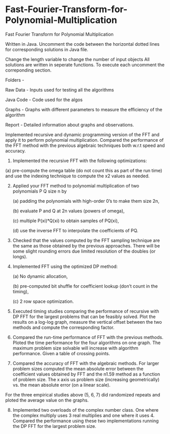 # Fast-Fourier-Transform-for-Polynomial-Multiplication
Fast Fourier Transform for Polynomial Multiplication

Written in Java.
Uncomment the code between the horizontal dotted lines for corresponding solutions in Java file.
 
Change the length variable to change the number of input objects 
All solutions are written in seperate functions. To execute each uncomment the correponding section.

Folders -

Raw Data - Inputs used for testing all the algorithms

Java Code - Code used for the algos

Graphs - Graphs with different parameters to measure the efficiency of the algorithm

Report - Detailed information about graphs and observations.

Implemented recursive and dynamic programming version of the FFT and apply it to perform polynomial multiplication.
Compared the performance of the FFT method with the previous algebraic techniques both w.r.t speed and accuracy.

1)  Implemented the recursive FFT with the following optimizations: 
  
  (a) pre-compute the omega table (do not count this as part of the run time) and use the indexing technique to compute the x2 values as needed.

2) Applied your FFT method to polynomial multiplication of two polynomials P Q size n by 
      
      (a) padding the polynomials with high-order 0’s to make them size 2n, 
      
      (b) evaluate P and Q at 2n values (powers of omega), 
      
      (c) multiple P(xi)*Q(xi) to obtain samples of PQ(xi), 
      
      (d) use the inverse FFT to interpolate the coefficients of PQ.

3)  Checked that the values computed by the FFT sampling technique are the same as those obtained by the previous approaches. There will be some slight rounding errors due limited resolution of the doubles (or longs).

4)  Implemented FFT using the optimized DP method: 
      
      (a) No dynamic allocation, 
      
      (b) pre-computed bit shuffle for coefficient lookup (don’t count in the timing), 
      
      (c) 2 row space optimization.

5)  Executed timing studies comparing the performance of recursive with DP FFT for the largest problems that can be feasibly solved.
      Plot the results on a log-log graph, measure the vertical offset between the two methods and compute the corresponding factor.

6)  Compared the run-time performance of FFT with the previous methods. Ploted the time performance for the four algorithms on one graph. The maximum problem size solvable will increase with algorithm performance. Given a table of crossing points.

7)  Compared the accuracy of FFT with the algebraic methods. For larger problem sizes computed the mean absolute error between the coefficient values obtained by FFT and the n1.59 method as a function of problem size. The x axis us problem size (increasing geometrically) vs. the mean absolute error (on a linear scale). 

For the three empirical studies above (5, 6, 7) did randomized repeats and ploted the average value on the graphs.

8)  Implemented two overloads of the complex number class. One where the complex multiply uses 3 real multiplies and one where it uses 4. Compared the performance using these two implementations running the DP FFT for the largest problem size.

